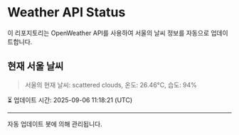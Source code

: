
# Weather API Status

이 리포지토리는 OpenWeather API를 사용하여 서울의 날씨 정보를 자동으로 업데이트합니다.

## 현재 서울 날씨
> 서울의 현재 날씨: scattered clouds, 온도: 26.46°C, 습도: 94%

⏳ 업데이트 시간: 2025-09-06 11:18:21 (UTC)

---
자동 업데이트 봇에 의해 관리됩니다.
